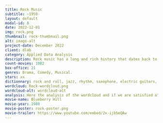 ```yaml
---
title: Rock Music
subtitle: ~1950-
layout: default
modal-id: 8
date: 2022-12-01
img: rock.png
thumbnail: rock-thumbnail.png
alt: image-alt
project-date: December 2022
client: dlab
category: Applied Data Analysis
description: Rock music has a long and rich history that dates back to the 1950s. It originated in the United States, drawing heavily from blues and country music, and it quickly gained popularity around the world. In the 1960s, rock music underwent a major transformation with the emergence of bands who helped to popularize the genre and establish it as a mainstream form of music. In the 1970s and 1980s, rock music diversified and spawned numerous subgenres, such as hard rock, heavy metal, punk, and alternative rock, each with its own distinct sound and style. Today, rock music remains a popular and influential genre, with many contemporary artists drawing inspiration from its rich history and evolving it in new and innovative ways.
count-movies: 1082
box-office: 21
genres: Drama, Comedy, Musical.
stars: xx
dictionnary: rock and roll, jazz, rhythm, saxophone, electric guitars, boswell sisters, rosette, gramophone, swing, race music, elvis presley, johnyy cash, music, musician, singer,  band, album, vinyl, rock star, music award, sing, tour.
wordcloud: Rock-wordcloud.png
wordcloud-alt: wordcloud-alt
analysis: Here the analysis of the wordcloud and if we are satisfied of the classification.
movie-name: Blueberry Hill
movie-year: 1988
movie-poster: rock-poster.png
movie-trailer: https://www.youtube.com/embed/2x-ijbSeQAw
---
```

